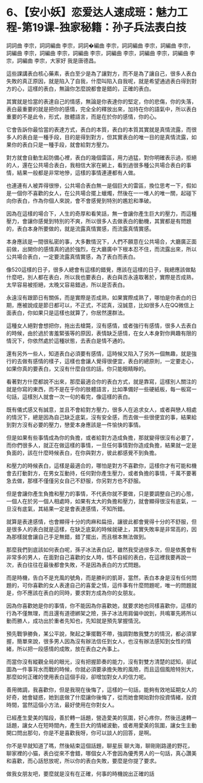 # 6、【安小妖】恋爱达人速成班：魅力工程-第19课-独家秘籍：孙子兵法表白技

詞詞曲 李宗，詞詞編曲 李宗，詞詞�編曲 李宗，詞詞編曲 李宗，詞編曲 李宗，詞編曲 李宗，詞編曲 李宗，詞編曲 李宗，詞編曲 李宗，詞編曲 李宗，詞編曲 李宗，詞編曲 李宗，大家好 我是唐德昌。

這些課講表白核心藥素，表白至少是為了讓對方，而不是為了讓自己，很多人表白失敗的真正原因，就是陷入了自我，什麼叫陷入自我呢，就是希望通過表白得到對方的心，這樣的表白，無論你怎麼說都會是錯的，正確的表白。

其實就是恰當的表達自己的情感，無論是你表達你的堅定，你的悲傷，你的失落，表白最重要的就是把你的感情，完全全的釋放出來，加持在你的語氣中，所以表白重要的不是此令，形式，肢體語言，而是在於你的感情，你的心。

它會告訴你最恰當的表達方式，表白的本質，表白的本質其實就是真情流露，而很多人的表白是一種手段，目的是得到對方，但其實表白的唯一目的是真情流露，如果你的表白只是一種手段，就會給對方壓力。

對方就會自動生起防備心裡，表白的幾個雷區，用力過猛，對你明確表示過，拒絕的人，還在公共場合表白，我相信大家在網上，看到過很多種公共場合表白的事情，結果一般都是非常地慘，這樣的事情連連都有人做。

也連連有人被弄得很慘，公共場合表白無一是個巨大的雷區，換位思考一下，假如是一個你不喜歡的女人，在公共場合擺上蠟燭，然後在一一堆人的唯一關，起碰下向你表白，作為你個人來說，會不會感覺到特別的尷尬和準破。

因為在這樣的場合下，人生的奇厚和看笑話，無一會讓你產生巨大的壓力，而這種壓力，會讓你感覺到特別的不爽，所以很多人去做表白的動機，其實都是有問題的，表白本身所要做的，就是流露真情實感，而流露真情實感。

本身應該是一間很私密的事，大多數情況下，人們不願意在公共場合，大廳廣正面前做，出開你的感情真的過於強烈，在大廳廣中下根本忍不住，而流露出來，所以公共場合表白，一定要流露真情實感，為了表白而表白。

像520這樣的日子，很多人總會有這樣的錯覺，應該在這樣的日子，我總應該做點什麼吧，別人都在表白，所以我也要表白，表白與否永遠取著於，實際是否成熟，太早容易被拒絕，太晚又容易錯過，所以是否表白。

永遠沒有跟節日有關係，而是實際是否成熟，如果實際成熟了，哪怕是你表白的日期，應被說成是節日都可以，不正式，不認真，沒誠意，比如很多人在QQ微信上面表白，你如果只是這樣也就算了，你居然還群法。

這種女人絕對會想把你，拖出去槍斃，沒有感情，或者強行有感情，很多人去表白的時候，由於過於害羞緊張等的原因，表情缺乏感情，在女人本身對你興趣有限的情況下，你依然處於這種狀態，去表白是情不通的。

還有另外一些人，知道表白必須要有感情，這時候又陷入了另外一個無趣，就是強行的去做有感情的樣子，這樣也會讓人覺得很便宜，表白的總原則，一定要走心，如果你真的要表白，又沒有什麼自信的話，你只能眼睛睜的。

看著對方什麼都說不出來，那麼最適合你的表白方式，就是靠寫，這樣別人關注的就是你寫的東西，而不是在乎你的肢體語言，比如準備好一些硬紙板，每一板寫一句話，這樣別人就會一次一句的看完，像這樣的表白。

既有儀式感又有誠意，並且不會給對方壓力，很多人在追求女人，或者與戀人相處的情況下，總是因為自己缺乏底氣，沒有安全感，而去做一些很便宜的事，結果給到對方沒有必要的壓力，戀愛本身應該是一件愉快的事情。

但是如果有些事情成為你的負擔，或者給對方造成負擔，那就變得很沒有必要了，而你們很多人，就正在做這樣的事情，一旦任何事情對你造成負擔，結果就一定是負面的，該在什麼時候表白，在你與對方，彼此都感覺不到負擔。

和壓力的時候表白，這樣是最適合的，哪怕是對方不喜歡你，這樣你才有可能和機會去打動對方，在男女互動持，任何對你產生壓力，或者負擔的事情，千萬不要著急去做，那樣不僅僅另女自己不舒服，你另對方也不舒服。

但是會讓你產生負擔和壓力的事情，不代表你就不要做，只是要調整自己的心態，一個人在於另一個人相處時，如果有太大的負擔和壓力，就會顯得很沒有底氣，一旦沒有底氣，其結果一定是會表達感情，不知所錯。

就算是表達感情，也會顯得十分的肉麻和扁扭，讓彼此都會覺得十分的不舒服，但是很多人的表白就是這樣，在缺乏底氣的時候就硬上，其實失敗率是非常高的，因為那樣就會讓自己手足無錯，錯了擺出，而且根本無法做到。

那麼我們到底該如何表白呢，孫子冰法表白記，雖然我受過很多次，但是依舊會有非常多的男人，在面對自己喜歡的女人時，情不自經的表白，在這裡我要再說一次，表白往往在最後都會失敗，不是因為表白的方式問題。

而是時機，告白不是充風的號角，而是勝利的凱哥，當然，表白本身是沒有任何問題的，可你喜歡的女人表達自己的喜愛之情，這件事有什麼問題呢，唯一的問題就是，你不應該在表白的同時，要求對方成為你的女朋友。

因為你喜歡她是你的事情，你不能因為你喜歡她，就要求她也同樣喜歡你，這樣的行為不僅無理，而且還有道德綁架之險，孫子冰法用肩偏中說到，共鳴軍先將所以動而勝人，成功出於重者先知也，先知就是預先掌握情況。

預先戰爭勝負，某公平說，聚起之筆擺戰不帶，強調對敵我雙方的情況，都必須掌握，簡單來說，很多男人因為沒有辦法信任到女人，也沒有辦法感知到女性的情緒，所以把一段感情的成敗，放在表白之內事上。

而當你沒有縱觀全局的眼光，沒有把握節奏的能力，沒有對雙方清楚的認知，卻試圖為一件事背水而戰的時候，你就必須要承擔失敗的風險，而且這個風險特別大，那麼如何正確的使用表白這個手段，卻增加對女人的信力呢。

善用微調，我喜歡你，但是我現在後悔了，這樣的一句話，能夠有效地延期女人的好奇，她會疑惑，她到底做了什麼讓你後悔了，從而她會開始對你投資情緒，投資時間，當然這個小方法，最好使用在你對女人。

已經產生愛美的階段，善於轉一話題，營造愛美的氛圍，好心疼你，然後迅速轉一話題，讓女人在短時間內，產生巨大的情緒波動，或者用愛美的氛圍，讓女生主動開口問出那句，你是不是喜歡我呀，你可以談人的回答，是啊。

你不是早就知道了嗎，然後結束這個話題，聊星辰 聊大海，聊剛剛路邊的野花，聊家裡的小猫，表白從來不會錯，哪個女人不會因為優秀男人的一句話，真心讚美和喜歡，而心話怒放呢，所以你的表白失敗，要麼是你提了要求。

做我女朋友吧，要麼就是沒有在正確，何事的時機說出正確的話